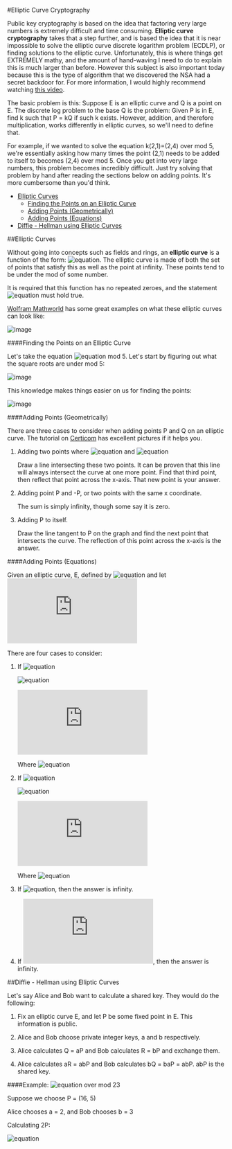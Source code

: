 #Elliptic Curve Cryptography

Public key cryptography is based on the idea that factoring very large numbers is extremely difficult and time consuming.  **Elliptic curve cryptography** takes that a step further, and is based the idea that it is near impossible to solve the elliptic curve discrete logarithm problem (ECDLP), or finding solutions to the elliptic curve.  Unfortunately, this is where things get EXTREMELY mathy, and the amount of hand-waving I need to do to explain this is much larger than before.  However this subject is also important today because this is the type of algorithm that we discovered the NSA had a secret backdoor for.  For more information, I would highly recommend watching [this video](https://www.youtube.com/watch?v=ulg_AHBOIQU).

The basic problem is this:  Suppose E is an elliptic curve and Q is a point on E.  The discrete log problem to the base Q is the problem: Given P is in E, find k such that P = kQ if such k exists.  However, addition, and therefore multiplication, works differently in elliptic curves, so we'll need to define that.

For example, if we wanted to solve the equation k(2,1)=(2,4) over mod 5, we're essentially asking how many times the point (2,1) needs to be added to itself to becomes (2,4) over mod 5.  Once you get into very large numbers, this problem becomes incredibly difficult.  Just try solving that problem by hand after reading the sections below on adding points.  It's more cumbersome than you'd think.

* [Elliptic Curves](https://github.com/MovieStiles/Cryptography/tree/master/Elliptic%20Curves#elliptic-curves)
   * [Finding the Points on an Elliptic Curve](https://github.com/MovieStiles/Cryptography/tree/master/Elliptic%20Curves#finding-the-points-on-an-elliptic-curve)
   * [Adding Points (Geometrically)](https://github.com/MovieStiles/Cryptography/tree/master/Elliptic%20Curves#adding-points-geometrically)
   * [Adding Points (Equations)](https://github.com/MovieStiles/Cryptography/tree/master/Elliptic%20Curves#adding-points-equations)
* [Diffie - Hellman using Elliptic Curves](https://github.com/MovieStiles/Cryptography/tree/master/Elliptic%20Curves#diffie---hellman-using-elliptic-curves)

##Elliptic Curves

Without going into concepts such as fields and rings, an **elliptic curve** is a function of the form: ![equation](http://latex.codecogs.com/gif.latex?y^2%3Dx^3&plus;Ax&plus;B).  The elliptic curve is made of both the set of points that satisfy this as well as the point at infinity.  These points tend to be under the mod of some number.

It is required that this function has no repeated zeroes, and the statement ![equation](http://latex.codecogs.com/gif.latex?4A^3&plus;27B^2\\neq%200) must hold true.

[Wolfram Mathworld](http://mathworld.wolfram.com/EllipticCurve.html) has some great examples on what these elliptic curves can look like:

![image](http://i.imgur.com/cfBJZst.png)

####Finding the Points on an Elliptic Curve

Let's take the equation ![equation](http://latex.codecogs.com/gif.latex?y^2%3Dx^3-x) mod 5.  Let's start by figuring out what the square roots are under mod 5:

![image](http://i.imgur.com/Fsb2DIq.png)

This knowledge makes things easier on us for finding the points:

![image](http://i.imgur.com/ZybNYRO.png)

####Adding Points (Geometrically)

There are three cases to consider when adding points P and Q on an elliptic curve.  The tutorial on [Certicom](https://www.certicom.com/index.php/21-elliptic-curve-addition-a-geometric-approach) has excellent pictures if it helps you.

1. Adding two points where ![equation](http://latex.codecogs.com/gif.latex?x_1\\neq%20x_2) and ![equation](http://latex.codecogs.com/gif.latex?P\\neq%20Q)

   Draw a line intersecting these two points.  It can be proven that this line will always intersect the curve at one more point.  Find that third point, then reflect that point across the x-axis.  That new point is your answer.

2. Adding point P and -P, or two points with the same x coordinate.

   The sum is simply infinity, though some say it is zero.

3. Adding P to itself.

   Draw the line tangent to P on the graph and find the next point that intersects the curve.  The reflection of this point across the x-axis is the answer.

####Adding Points (Equations)

Given an elliptic curve, E, defined by ![equation](http://latex.codecogs.com/gif.latex?y^2%3Dx^3&plus;Ax&plus;B) and let ![equation](http://latex.codecogs.com/gif.latex?P_1%3D%28x_1%2Cy_1%29%2C%20P_2%3D%28x_2%2Cy_2%29%2C%20and%20P_3%3D%28x_3%2Cy_3%29%3DP_1&plus;P_2)

There are four cases to consider:

1. If ![equation](http://latex.codecogs.com/gif.latex?x_1\\neq%20x_2)

   ![equation](http://latex.codecogs.com/gif.latex?x_3%3Dm^2-x_1-x_2)

   ![equation](http://latex.codecogs.com/gif.latex?y_3%3Dm%28x_1-x_3%29-y_1)

   Where ![equation](http://latex.codecogs.com/gif.latex?m%3D\\frac{y_2-y_1}{x_2-x_1})

2. If ![equation](http://latex.codecogs.com/gif.latex?P_1%3DP_2%2C%20y_1\\neq%200)

   ![equation](http://latex.codecogs.com/gif.latex?x_3%3Dm^2-2x_1)

   ![equation](http://latex.codecogs.com/gif.latex?y_3%3Dm%28x_1-x_3%29-y_1)

   Where ![equation](http://latex.codecogs.com/gif.latex?m%3D\\frac{3x_1^2&plus;A}{2y_1})

3. If ![equation](http://latex.codecogs.com/gif.latex?x_1%3Dx_2%2C%20y_1\\neq%20y_2), then the answer is infinity.

4. If ![equation](http://latex.codecogs.com/gif.latex?P_1%3DP_2%2C%20y_1=%200), then the answer is infinity.

##Diffie - Hellman using Elliptic Curves

Let's say Alice and Bob want to calculate a shared key.  They would do the following:

1. Fix an elliptic curve E, and let P be some fixed point in E.  This information is public.

2. Alice and Bob choose private integer keys, a and b respectively.

3. Alice calculates Q = aP and Bob calculates R = bP and exchange them.

4. Alice calculates aR = abP and Bob calculates bQ = baP = abP.  abP is the shared key.

####Example: ![equation](http://latex.codecogs.com/gif.latex?E:%20y^2=x^3+9x+17) over mod 23

Suppose we choose P = (16, 5)

Alice chooses a = 2, and Bob chooses b = 3

Calculating 2P:

![equation](http://latex.codecogs.com/gif.latex?m%20%3D%20\\frac{3x^2&plus;A}{2y}%3D\\frac{3*16^2&plus;9}{2*5}%3D\\frac{777}{10}%3D\\frac{18}{10}%3D\\frac{9}{5})

